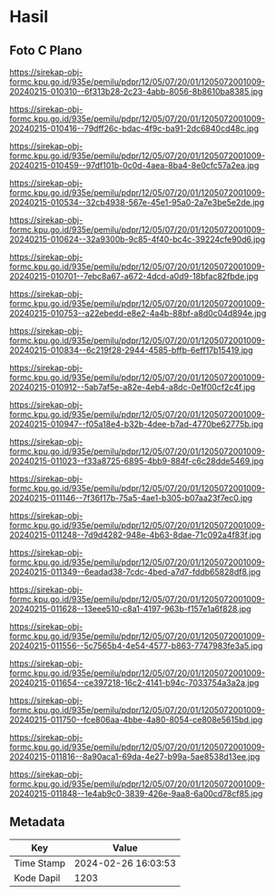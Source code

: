 # Hasil

## Foto C Plano

https://sirekap-obj-formc.kpu.go.id/935e/pemilu/pdpr/12/05/07/20/01/1205072001009-20240215-010310--6f313b28-2c23-4abb-8056-8b8610ba8385.jpg

https://sirekap-obj-formc.kpu.go.id/935e/pemilu/pdpr/12/05/07/20/01/1205072001009-20240215-010416--79dff26c-bdac-4f9c-ba91-2dc6840cd48c.jpg

https://sirekap-obj-formc.kpu.go.id/935e/pemilu/pdpr/12/05/07/20/01/1205072001009-20240215-010459--97df101b-0c0d-4aea-8ba4-8e0cfc57a2ea.jpg

https://sirekap-obj-formc.kpu.go.id/935e/pemilu/pdpr/12/05/07/20/01/1205072001009-20240215-010534--32cb4938-567e-45e1-95a0-2a7e3be5e2de.jpg

https://sirekap-obj-formc.kpu.go.id/935e/pemilu/pdpr/12/05/07/20/01/1205072001009-20240215-010624--32a9300b-9c85-4f40-bc4c-39224cfe90d6.jpg

https://sirekap-obj-formc.kpu.go.id/935e/pemilu/pdpr/12/05/07/20/01/1205072001009-20240215-010701--7ebc8a67-a672-4dcd-a0d9-18bfac82fbde.jpg

https://sirekap-obj-formc.kpu.go.id/935e/pemilu/pdpr/12/05/07/20/01/1205072001009-20240215-010753--a22ebedd-e8e2-4a4b-88bf-a8d0c04d894e.jpg

https://sirekap-obj-formc.kpu.go.id/935e/pemilu/pdpr/12/05/07/20/01/1205072001009-20240215-010834--6c219f28-2944-4585-bffb-6eff17b15419.jpg

https://sirekap-obj-formc.kpu.go.id/935e/pemilu/pdpr/12/05/07/20/01/1205072001009-20240215-010912--5ab7af5e-a82e-4eb4-a8dc-0e1f00cf2c4f.jpg

https://sirekap-obj-formc.kpu.go.id/935e/pemilu/pdpr/12/05/07/20/01/1205072001009-20240215-010947--f05a18e4-b32b-4dee-b7ad-4770be62775b.jpg

https://sirekap-obj-formc.kpu.go.id/935e/pemilu/pdpr/12/05/07/20/01/1205072001009-20240215-011023--f33a8725-6895-4bb9-884f-c6c28dde5469.jpg

https://sirekap-obj-formc.kpu.go.id/935e/pemilu/pdpr/12/05/07/20/01/1205072001009-20240215-011146--7f36f17b-75a5-4ae1-b305-b07aa23f7ec0.jpg

https://sirekap-obj-formc.kpu.go.id/935e/pemilu/pdpr/12/05/07/20/01/1205072001009-20240215-011248--7d9d4282-948e-4b63-8dae-71c092a4f83f.jpg

https://sirekap-obj-formc.kpu.go.id/935e/pemilu/pdpr/12/05/07/20/01/1205072001009-20240215-011349--6eadad38-7cdc-4bed-a7d7-fddb65828df8.jpg

https://sirekap-obj-formc.kpu.go.id/935e/pemilu/pdpr/12/05/07/20/01/1205072001009-20240215-011628--13eee510-c8a1-4197-963b-f157e1a6f828.jpg

https://sirekap-obj-formc.kpu.go.id/935e/pemilu/pdpr/12/05/07/20/01/1205072001009-20240215-011556--5c7565b4-4e54-4577-b863-7747983fe3a5.jpg

https://sirekap-obj-formc.kpu.go.id/935e/pemilu/pdpr/12/05/07/20/01/1205072001009-20240215-011654--ce397218-16c2-4141-b94c-7033754a3a2a.jpg

https://sirekap-obj-formc.kpu.go.id/935e/pemilu/pdpr/12/05/07/20/01/1205072001009-20240215-011750--fce806aa-4bbe-4a80-8054-ce808e5615bd.jpg

https://sirekap-obj-formc.kpu.go.id/935e/pemilu/pdpr/12/05/07/20/01/1205072001009-20240215-011816--8a90aca1-69da-4e27-b99a-5ae8538d13ee.jpg

https://sirekap-obj-formc.kpu.go.id/935e/pemilu/pdpr/12/05/07/20/01/1205072001009-20240215-011848--1e4ab9c0-3839-426e-9aa8-6a00cd78cf85.jpg


## Metadata

| Key        | Value               |
| ---------- | ------------------- |
| Time Stamp | 2024-02-26 16:03:53 |
| Kode Dapil | 1203                |



